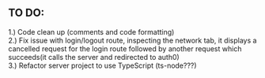## TO DO:
1.) Code clean up (comments and code formatting) <br>
2.) Fix issue with login/logout route, inspecting the network tab, it displays a cancelled request for the login route followed by another request which succeeds(it calls the server and redirected to auth0)<br>
3.) Refactor server project to use TypeScript (ts-node???)